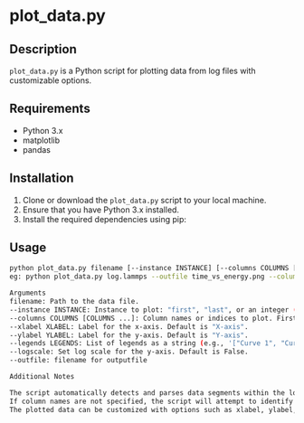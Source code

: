 # plot_data.py

## Description

`plot_data.py` is a Python script for plotting data from log files with customizable options.

## Requirements

- Python 3.x
- matplotlib
- pandas

## Installation

1. Clone or download the `plot_data.py` script to your local machine.
2. Ensure that you have Python 3.x installed.
3. Install the required dependencies using pip:


## Usage

```bash
python plot_data.py filename [--instance INSTANCE] [--columns COLUMNS [COLUMNS ...]] [--xlabel XLABEL] [--ylabel YLABEL] [--legends LEGENDS] [--logscale]
eg: python plot_data.py log.lammps --outfile time_vs_energy.png --columns Step PotEng TotEng --instance last --xlabel "Timestep" --ylabel "Energy" --legends '["PE","Total"]'

Arguments
filename: Path to the data file.
--instance INSTANCE: Instance to plot: "first", "last", or an integer (1-based). Default is "first".
--columns COLUMNS [COLUMNS ...]: Column names or indices to plot. First one is x-axis, followed by one or more y-axis columns.
--xlabel XLABEL: Label for the x-axis. Default is "X-axis".
--ylabel YLABEL: Label for the y-axis. Default is "Y-axis".
--legends LEGENDS: List of legends as a string (e.g., '["Curve 1", "Curve 2"]'). Default is None.
--logscale: Set log scale for the y-axis. Default is False.
--outfile: filename for outputfile 

Additional Notes

The script automatically detects and parses data segments within the log file based on the provided column names.
If column names are not specified, the script will attempt to identify them from the header line in the log file.
The plotted data can be customized with options such as xlabel, ylabel, legends, and logscale.

